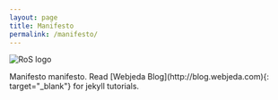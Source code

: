 ```yaml
---
layout: page
title: Manifesto
permalink: /manifesto/
---
```

![RoS logo](https://www.dropbox.com/s/hk0425tf3n4ih0s/Abercrombie_map_low_res4.jpg)

<div class="mt50"></div>
Manifesto manifesto. Read [Webjeda Blog](http://blog.webjeda.com){: target="_blank"} for jekyll tutorials. 

